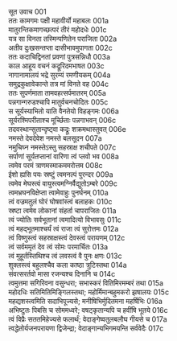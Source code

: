 सूत उवाच	001  
ततः कामगमः पक्षी महावीर्यो महाबलः	001a  
मातुरन्तिकमागच्छत्परं तीरं महोदधेः	001c  
यत्र सा विनता तस्मिन्पणितेन पराजिता	002a  
अतीव दुःखसन्तप्ता दासीभावमुपागता	002c  
ततः कदाचिद्विनतां प्रवणां पुत्रसन्निधौ	003a  
काल आहूय वचनं कद्रूरिदमभाषत	003c  
नागानामालयं भद्रे सुरम्यं रमणीयकम्	004a  
समुद्रकुक्षावेकान्ते तत्र मां विनते वह	004c  
ततः सुपर्णमाता तामवहत्सर्पमातरम्	005a  
पन्नगान्गरुडश्चापि मातुर्वचनचोदितः	005c  
स सूर्यस्याभितो याति वैनतेयो विहङ्गमः	006a  
सूर्यरश्मिपरीताश्च मूर्च्छिताः पन्नगाभवन्	006c  
तदवस्थान्सुतान्दृष्ट्वा कद्रूः शक्रमथास्तुवत्	006e  
नमस्ते देवदेवेश नमस्ते बलसूदन	007a  
नमुचिघ्न नमस्तेऽस्तु सहस्राक्ष शचीपते	007c  
सर्पाणां सूर्यतप्तानां वारिणा त्वं प्लवो भव	008a  
त्वमेव परमं त्राणमस्माकममरोत्तम	008c  
ईशो ह्यसि पयः स्रष्टुं त्वमनल्पं पुरन्दर	009a  
त्वमेव मेघस्त्वं वायुस्त्वमग्निर्वैद्युतोऽम्बरे	009c  
त्वमभ्रघनविक्षेप्ता त्वामेवाहुः पुनर्घनम्	010a  
त्वं वज्रमतुलं घोरं घोषवांस्त्वं बलाहकः	010c  
स्रष्टा त्वमेव लोकानां संहर्ता चापराजितः	011a  
त्वं ज्योतिः सर्वभूतानां त्वमादित्यो विभावसुः	011c  
त्वं महद्भूतमाश्चर्यं त्वं राजा त्वं सुरोत्तमः	012a  
त्वं विष्णुस्त्वं सहस्राक्षस्त्वं देवस्त्वं परायणम्	012c  
त्वं सर्वममृतं देव त्वं सोमः परमार्चितः	013a  
त्वं मुहूर्तस्तिथिश्च त्वं लवस्त्वं वै पुनः क्षणः	013c  
शुक्लस्त्वं बहुलश्चैव कला काष्ठा त्रुटिस्तथा	014a  
संवत्सरर्तवो मासा रजन्यश्च दिनानि च	014c  
त्वमुत्तमा सगिरिवना वसुन्धरा; सभास्करं वितिमिरमम्बरं तथा	015a  
महोदधिः सतिमितिमिङ्गिलस्तथा; महोर्मिमान्बहुमकरो झषालयः	015c  
महद्यशस्त्वमिति सदाभिपूज्यसे; मनीषिभिर्मुदितमना महर्षिभिः	016a  
अभिष्टुतः पिबसि च सोममध्वरे; वषट्कृतान्यपि च हवींषि भूतये	016c  
त्वं विप्रैः सततमिहेज्यसे फलार्थं; वेदाङ्गेष्वतुलबलौघ गीयसे च	017a  
त्वद्धेतोर्यजनपरायणा द्विजेन्द्रा; वेदाङ्गान्यभिगमयन्ति सर्ववेदैः	017c   
